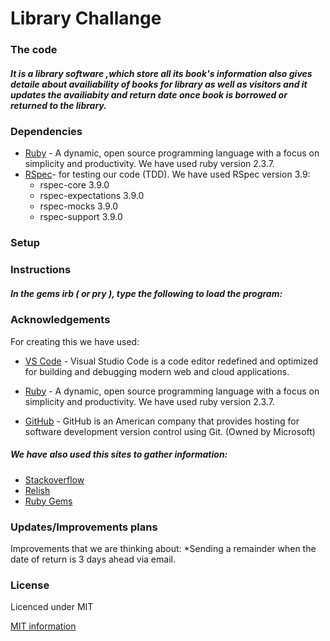 # Library Challange

### The code

##### It is a  library software ,which store all its book's information also gives detaile about availiability of books for library as well as visitors and it updates the availiabity and return date once book is borrowed or returned to the library.


### Dependencies

* [Ruby](https://www.ruby-lang.org/en/) - A dynamic, open source programming language with a focus on simplicity and productivity. We have used ruby version 2.3.7.
* [RSpec](https://rspec.info/)- for testing our code (TDD). We have used RSpec version 3.9:
  - rspec-core 3.9.0
  - rspec-expectations 3.9.0
  - rspec-mocks 3.9.0
  - rspec-support 3.9.0


### Setup


### Instructions


##### In the gems irb ( or pry ), type the following to load the program:


### Acknowledgements


For creating this we have used:

* [VS Code](https://code.visualstudio.com/) - Visual Studio Code is a code editor redefined and optimized for building and debugging modern web and cloud applications. 

* [Ruby](https://www.ruby-lang.org/en/) - A dynamic, open source programming language with a focus on simplicity and productivity. We have used ruby version 2.3.7.

* [GitHub](https://github.com/) - GitHub is an American company that provides hosting for software development version control using Git. (Owned by Microsoft)


##### We have also used this sites to gather information:

* [Stackoverflow](https://stackoverflow.com/) 
* [Relish](https://relishapp.com/) 
* [Ruby Gems](https://rspec.info/)



### Updates/Improvements plans

Improvements that we are thinking about:
*Sending a remainder when  the date of return is 3 days ahead via email.



### License

Licenced under MIT

[MIT information](https://en.wikipedia.org/wiki/MIT_License)
